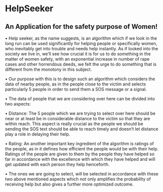 # HelpSeeker
## An Application for the safety purpose of Women!

•	Help seeker, as the name suggests, is an algorithm which if we look in the long run can be used significantly for helping people or specifically women, who inevitably get into trouble and needs help instantly. As if looked into the society we live in, we’ll see how crucial it is for us to do something in the matter of women safety, with an exponential increase in number of rape cases and other horrendous deeds, we felt the urge to do something that is different from the monotony in this subject. 

•	Our purpose with this is to design such an algorithm which considers the data of nearby people, as in the people close to the victim and selects particularly 5 people in order to send them a SOS message or a signal.

•	The data of people that we are considering over here can be divided into two aspects:

•	Distance:  The 5 people which we are trying to select over here should be near or at least be in considerable distance to the victim so that they are within reach. This aspect is really crucial as the people we should be sending the SOS text should be able to reach timely and doesn’t let distance play a role in delaying their help.

•	Rating: An another important key ingredient of the algorithm is ratings of the people, as in it defines how efficient the people would be with their help. Ratings of the people are given to them by the people they have helped so far in accordance with the excellence with which they have helped and will get updated with each person they help henceforth.

•	The ones we are going to select, will be selected in accordance with these two above mentioned aspects which not only amplifies the probability of receiving help but also gives a further more optimized outcome.
